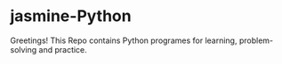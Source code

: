 # jasmine-Python
Greetings! This Repo contains Python programes for learning, problem-solving and practice.
